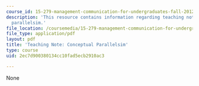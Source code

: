 ```yaml
---
course_id: 15-279-management-communication-for-undergraduates-fall-2012
description: 'This resource contains information regarding teaching note: conceptual
  parallelsim.'
file_location: /coursemedia/15-279-management-communication-for-undergraduates-fall-2012/2ec7d900380134cc10fad5ecb2910ac3_MIT15_279F12_cncptPrllelsm.pdf
file_type: application/pdf
layout: pdf
title: 'Teaching Note: Conceptual Parallelsim'
type: course
uid: 2ec7d900380134cc10fad5ecb2910ac3

---
```

None